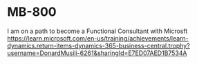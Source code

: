 # MB-800
I am on a path to become a Functional Consultant with Microsft
https://learn.microsoft.com/en-us/training/achievements/learn-dynamics.return-items-dynamics-365-business-central.trophy?username=DonardMusili-6261&sharingId=E7ED07AED1B7534A
